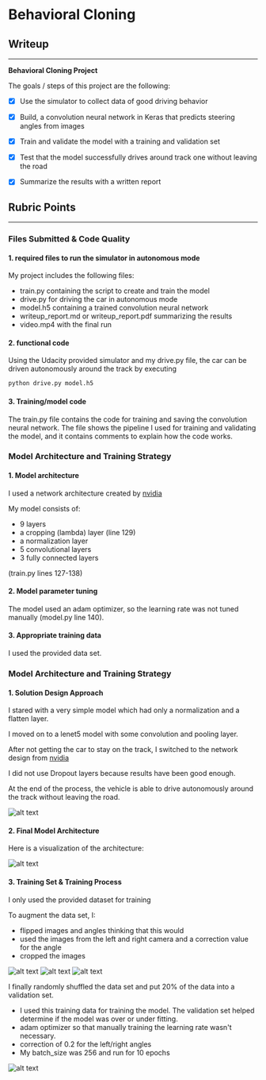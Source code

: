 # **Behavioral Cloning** 

## Writeup

---

**Behavioral Cloning Project**

The goals / steps of this project are the following:
* [x] Use the simulator to collect data of good driving behavior
* [x] Build, a convolution neural network in Keras that predicts steering angles from images
* [x] Train and validate the model with a training and validation set
* [x] Test that the model successfully drives around track one without leaving the road
* [x] Summarize the results with a written report


[//]: # (Image References)

[image1]: ./img/model.png "Model Visualization"
[image2]: ./img/error_loss.png "Error loss"
[image3]: ./img/normal.jpg "Normal Image"
[image4]: ./img/flipped.jpg "Flipped Image"
[image5]: ./img/cropped.jpg "Cropped Image"
[image6]: ./img/video.gif "Video"
## Rubric Points
---
### Files Submitted & Code Quality

#### 1. required files to run the simulator in autonomous mode

My project includes the following files:
* train.py containing the script to create and train the model
* drive.py for driving the car in autonomous mode
* model.h5 containing a trained convolution neural network 
* writeup_report.md or writeup_report.pdf summarizing the results
* video.mp4 with the final run

#### 2. functional code
Using the Udacity provided simulator and my drive.py file, the car can be driven autonomously around the track by executing 
```sh
python drive.py model.h5
```

#### 3. Training/model code

The train.py file contains the code for training and saving the convolution neural network. The file shows the pipeline I used for training and validating the model, and it contains comments to explain how the code works.

### Model Architecture and Training Strategy

#### 1. Model architecture

I used a network architecture created by [nvidia](https://devblogs.nvidia.com/deep-learning-self-driving-cars/)
 
 My model consists of:
 
 * 9 layers
 * a cropping (lambda) layer (line 129)
 * a normalization layer
 * 5 convolutional layers
 * 3 fully connected layers

 (train.py lines 127-138) 


#### 2. Model parameter tuning

The model used an adam optimizer, so the learning rate was not tuned manually (model.py line 140).

#### 3. Appropriate training data

I used the provided data set. 

### Model Architecture and Training Strategy

#### 1. Solution Design Approach

I stared with a very simple model which had only a normalization and a flatten layer.  

I moved on to a lenet5 model with some convolution and pooling layer. 

After not getting the car to stay on the track, I switched to the network design from  [nvidia](https://devblogs.nvidia.com/deep-learning-self-driving-cars/)

I did not use Dropout layers because results have been good enough.

At the end of the process, the vehicle is able to drive autonomously around the track without leaving the road.

![alt text][image6]

#### 2. Final Model Architecture

Here is a visualization of the architecture:

![alt text][image1]

#### 3. Training Set & Training Process

I only used the provided dataset for training

To augment the data set, I:

- flipped images and angles thinking that this would 
- used the images from the left and right camera and a correction value for the angle
- cropped the images

![alt text][image3]
![alt text][image4]
![alt text][image5]


I finally randomly shuffled the data set and put 20% of the data into a validation set. 

+ I used this training data for training the model. The validation set helped determine if the model was over or under fitting. 
+ adam optimizer so that manually training the learning rate wasn't necessary.
+ correction of 0.2 for the left/right angles 
+ My batch_size was 256 and run for 10 epochs

![alt text][image2]